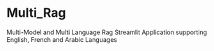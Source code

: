 # Multi_Rag
Multi-Model and Multi Language Rag Streamlit Application supporting English, French and Arabic Languages

